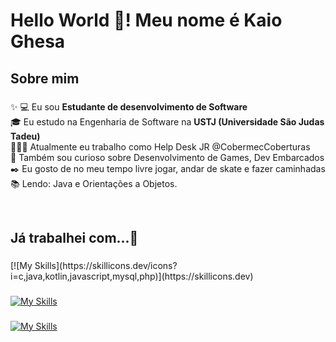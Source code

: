 <h1 align="left">Hello World 👋! Meu nome é Kaio Ghesa</h1>

###


###

<h2 align="left">Sobre mim</h2>

###

<p align="left">✨
💻 Eu sou <strong>Estudante de desenvolvimento de Software</strong>
  <br>
🎓 Eu estudo na Engenharia de Software na <strong>USTJ (Universidade São Judas Tadeu)</strong>
  <br>
🧑🏽‍💻 Atualmente eu trabalho como Help Desk JR @CobermecCoberturas
  <br>
🔎 Também sou curioso sobre Desenvolvimento de Games, Dev Embarcados
  <br>
✒️ Eu gosto de no meu tempo livre jogar, andar de skate e fazer caminhadas
  <br>
📚 Lendo: Java e Orientações a Objetos.</p>
<br>

###

<h2 align="left">Já trabalhei com...🔧</h2>

###

<div align="left">
  [![My Skills](https://skillicons.dev/icons?i=c,java,kotlin,javascript,mysql,php)](https://skillicons.dev)
</div>

###
[![My Skills](https://skillicons.dev/icons?i=windows,linux&theme=dark)](https://skillicons.dev)

###
[![My Skills](https://skillicons.dev/icons?i=linkedin,&theme=dark)](https://br.linkedin.com/in/kaio-ghesa-435467195)


